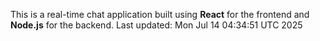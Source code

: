 This is a real-time chat application built using **React** for the frontend and **Node.js** for the backend.
Last updated: Mon Jul 14 04:34:51 UTC 2025
